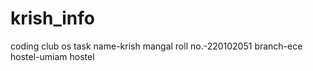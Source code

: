 # krish_info
coding club os task
name-krish mangal
roll no.-220102051
branch-ece
hostel-umiam hostel 
